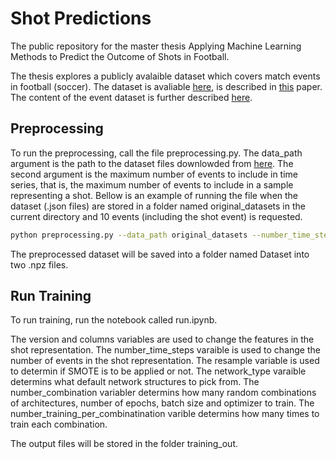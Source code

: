 # Shot Predictions

The public repository for the master thesis Applying Machine Learning Methods to Predict the Outcome of Shots in Football.

The thesis explores a publicly avalaible dataset which covers match events in football (soccer). The dataset is avaliable [here](https://figshare.com/collections/Soccer_match_event_dataset/4415000/2), is described in [this](https://www.nature.com/articles/s41597-019-0247-7) paper. The content of the event dataset is further described [here](https://apidocs.wyscout.com/matches-wyid-events). 

## Preprocessing

To run the preprocessing, call the file preprocessing.py. The data_path argument is the path to the dataset files downlowded from [here](https://figshare.com/articles/Events/7770599). The second argument is the maximum number of events to include in time series, that is, the maximum number of events to include in a sample representing a shot. Bellow is an example of running the file when the dataset (.json files) are stored in a folder named original_datasets in the current directory and 10 events (including the shot event) is requested. 

```bash
python preprocessing.py --data_path original_datasets --number_time_steps 10
```
The preprocessed dataset will be saved into a folder named Dataset into two .npz files. 

## Run Training

To run training, run the notebook called run.ipynb.

The version and columns variables are used to change the features in the shot representation. The number_time_steps varaible is used to change the number of events in the shot representation. The resample variable is used to determin if SMOTE is to be applied or not. The network_type varaible determins what default network structures to pick from. The number_combination variabler determins how many random combinations of architectures, number of epochs, batch size and optimizer to train. The number_training_per_combinatination varible determins how many times to train each combination.  

The output files will be stored in the folder training_out. 




